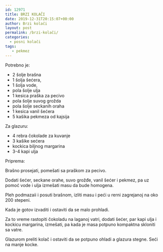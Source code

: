 ```yaml
---
id: 12971
title: BRZI KOLAČI
date: 2019-12-31T20:15:07+00:00
author: Brzi kolači
layout: post
permalink: /brzi-kolači/
categories:
  - posni kolači
tags:
   - pekmez
---
```

Potrebno je:
 
* 2 šolje brašna
* 1 šolja šećera,
* 1 šolja vode, 
* pola šolje ulja
* 1 kesica praška za pecivo 
* pola šolje suvog grožda
* pola šolje seckanih oraha
* 1 kesica vanil šećera
* 5 kašika pekmeza od kajsija

Za glazuru:

* 4 rebra čokolade za kuvanje
* 3 kašike sećera
* kockica biljnog margarina
* 3-4 kapi ulja


Priprema: 

Brašno prosejati, pomešati sa praškom za pecivo. 

Dodati šećer, seckane orahe, suvo grožđe, vanil šećer i pekmez, pa uz pomoć vode i ulja izmešati masu da bude homogena. 

Pleh podmazaii i posuti brašnom, izliti
masu i peći u rerni zagrejanoj na oko 200 stepeni. 

Kada je gotov izvaditi i ostaviti da se malo prohladi. 

Za to vreme rastopiti čokoladu na laganoj  vatri, dodati šećer, par kapi ulja i kockicu margarina, izmešati, pa kada je masa potpuno kompaktna skloniti sa vatre.

Glazurom preliti kolač i ostaviti da se potpuno ohladi a glazura stegne. Seći na manje kocke.
